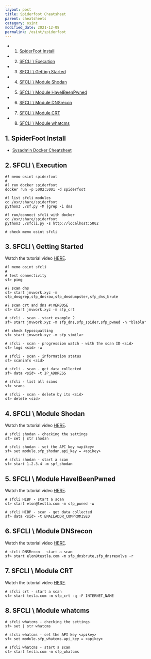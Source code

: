 ```yaml
---
layout: post
title: Spiderfoot Cheatsheet 
parent: cheatsheets
category: osint
modified_date: 2021-12-08
permalink: /osint/spiderfoot
---
```

<!-- vscode-markdown-toc -->
* 1. [SpiderFoot Install](#SpiderFootInstall)
* 2. [SFCLI \ Execution](#SFCLIExecution)
* 3. [SFCLI \ Getting Started](#SFCLIGettingStarted)
* 4. [SFCLI \ Module Shodan](#SFCLIModuleShodan)
* 5. [SFCLI \ Module HaveIBeenPwned](#SFCLIModuleHaveIBeenPwned)
* 6. [SFCLI \ Module DNSrecon](#SFCLIModuleDNSrecon)
* 7. [SFCLI \ Module CRT](#SFCLIModuleCRT)
* 8. [SFCLI \ Module whatcms](#SFCLIModulewhatcms)

<!-- vscode-markdown-toc-config
	numbering=true
	autoSave=true
	/vscode-markdown-toc-config -->
<!-- /vscode-markdown-toc -->

##  1. <a name='SpiderFootInstall'></a>SpiderFoot Install
- [Sysadmin Docker Cheatsheet](/sysadmin/2021/10/26/sys-cli-docker.html)

##  2. <a name='SFCLIExecution'></a>SFCLI \ Execution
```batch
#? memo osint spiderfoot
#
#? run docker spiderfoot
docker run -p 5002:5001 -d spiderfoot

#? list sfcli modules
cd /usr/share/spiderfoot
python3 ./sf.py -M |grep -i dns

#? run/connect sfcli with docker
cd /usr/share/spiderfoot
python3 ./sfcli.py -s http://localhost:5002

# check memo osint sfcli
```

##  3. <a name='SFCLIGettingStarted'></a>SFCLI \ Getting Started

Watch the tutorial video [HERE](https://asciinema.org/a/126064).
```batch
#? memo osint sfcli
#
# test connectivity
sf> ping

#? scan dns
sf> start jmvwork.xyz -m sfp_dnsgrep,sfp_dnsraw,sfp_dnsdumpster,sfp_dns_brute

#? scan crt and dns #!VERBOSE
sf> start jmvwork.xyz -m sfp_crt

# sfcli - scan - start example 2
sf> start jmvwork.xyz -m sfp_dns,sfp_spider,sfp_pwned -n "blabla"

#? check typosquatting
sf> start jmvwork.xyz -m sfp_similar

# sfcli - scan - progression watch - with the scan ID <sid>
sf> logs <sid> -w

# sfcli - scan - information status
sf> scaninfo <sid>

# sfcli - scan - get data collected
sf> data <sid> -t IP_ADDRESS

# sfcli - list all scans 
sf> scans

# sfcli - scan - delete by its <sid>
sf> delete <sid>

```
##  4. <a name='SFCLIModuleShodan'></a>SFCLI \ Module Shodan

Watch the tutorial video [HERE](https://asciinema.org/a/127601).
```batch
# sfcli shodan - checking the settings 
sf> set | str shodan

# sfcli shodan - set the API key <apikey>
sf> set module.sfp_shodan.api_key = <apikey>

# sfcli shodan - start a scan
sf> start 1.2.3.4 -m spf_shodan
```

##  5. <a name='SFCLIModuleHaveIBeenPwned'></a>SFCLI \ Module HaveIBeenPwned

Watch the tutorial video [HERE](https://asciinema.org/a/128731).
```batch
# sfcli HIBP - start a scan
sf> start elon@testla.com -m sfp_pwned -w

# sfcli HIBP - scan - get data collected
sf> data <sid> -t EMAILADDR_COMPROMISED
```
##  6. <a name='SFCLIModuleDNSrecon'></a>SFCLI \ Module DNSrecon

Watch the tutorial video [HERE](https://asciinema.org/a/295912).
```batch
# sfcli DNSRecon - start a scan
sf> start elon@testla.com -m sfp_dnsbrute,sfp_dnsresolve -r

```
##  7. <a name='SFCLIModuleCRT'></a>SFCLI \ Module CRT

Watch the tutorial video [HERE](https://asciinema.org/a/295946).
```batch
# sfcli crt - start a scan
sf> start tesla.com -m sfp_crt -q -F INTERNET_NAME

```
##  8. <a name='SFCLIModulewhatcms'></a>SFCLI \ Module whatcms

```batch
# sfcli whatcms - checking the settings 
sf> set | str whatcms

# sfcli whatcms - set the API key <apikey>
sf> set module.sfp_whatcms.api_key = <apikey>

# sfcli whatcms - start a scan
sf> start tesla.com -m sfp_whatcms

```

